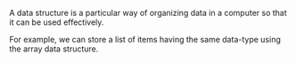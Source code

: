 A data structure is a particular way of organizing data in a computer so that it can be used effectively.

For example, we can store a list of items having the same data-type using the array data structure.
